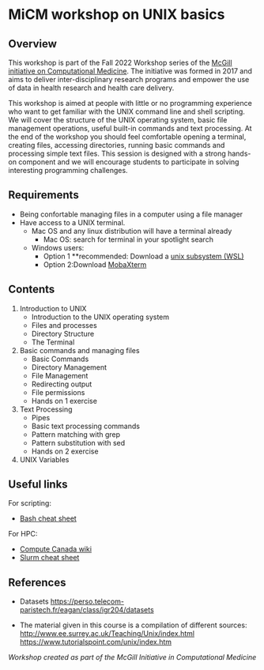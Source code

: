 # MiCM workshop on UNIX basics

## Overview
This workshop is part of the Fall 2022 Workshop series of the [McGill initiative on Computational Medicine](https://www.mcgill.ca/micm/). The initiative was formed in 2017 and aims to deliver inter-disciplinary research programs and empower the use of data in health research and health care delivery.  

This workshop is aimed at people with little or no programming experience who want to get familiar with the UNIX command line and shell scripting. We will cover the structure of the UNIX operating system, basic file management operations, useful built-in commands and text processing. At the end of the workshop you should feel comfortable opening a terminal, creating files, accessing directories, running basic commands and processing simple text files. This session is designed with a strong hands-on component and we will encourage students to participate in solving interesting programming challenges.

## Requirements
* Being confortable managing files in a computer using a file manager
* Have access to a UNIX terminal. 
  * Mac OS and any linux distribution will have a terminal already
      * Mac OS: search for terminal in your spotlight search
  * Windows users: 
      * Option 1 **recommended: Download a [unix subsystem (WSL)](https://ubuntu.com/tutorials/install-ubuntu-on-wsl2-on-windows-10#1-overview)           
      * Option 2:Download [MobaXterm](https://mobaxterm.mobatek.net/)

## Contents

1. Introduction to UNIX
   - Introduction to the UNIX operating system
   - Files and processes
   - Directory Structure
   - The Terminal
2. Basic commands and managing files
   - Basic Commands 
   - Directory Management
   - File Management 
   - Redirecting output
   - File permissions
   - Hands on 1 exercise
3. Text Processing
   - Pipes
   - Basic text processing commands
   - Pattern matching with grep
   - Pattern substitution with sed
   - Hands on 2 exercise
4. UNIX Variables


## Useful links

For scripting:
 * [Bash cheat sheet](https://devhints.io/bash)

For HPC:
 * [Compute Canada wiki](https://docs.computecanada.ca/wiki/Compute_Canada_Documentation)
 * [Slurm cheat sheet](https://www.chpc.utah.edu/presentations/SlurmCheatsheet.pdf)
 
## References
* Datasets
https://perso.telecom-paristech.fr/eagan/class/igr204/datasets 

* The material given in this course is a compilation of different sources:
http://www.ee.surrey.ac.uk/Teaching/Unix/index.html
https://www.tutorialspoint.com/unix/index.htm

   
*Workshop created as part of the McGill Initiative in Computational Medicine*

